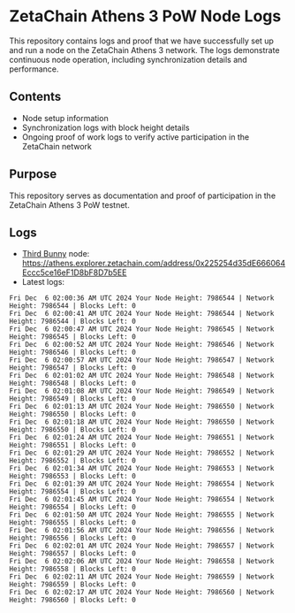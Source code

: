 # ZetaChain Athens 3 PoW Node Logs
This repository contains logs and proof that we have successfully set up and run a node on the ZetaChain Athens 3 network. The logs demonstrate continuous node operation, including synchronization details and performance.

## Contents
- Node setup information
- Synchronization logs with block height details
- Ongoing proof of work logs to verify active participation in the ZetaChain network

## Purpose
This repository serves as documentation and proof of participation in the ZetaChain Athens 3 PoW testnet.

## Logs

- [Third Bunny](https://thirdbunny.xyz/) node: https://athens.explorer.zetachain.com/address/0x225254d35dE666064Eccc5ce16eF1D8bF8D7b5EE
- Latest logs:
```
Fri Dec  6 02:00:36 AM UTC 2024 Your Node Height: 7986544 | Network Height: 7986544 | Blocks Left: 0
Fri Dec  6 02:00:41 AM UTC 2024 Your Node Height: 7986544 | Network Height: 7986544 | Blocks Left: 0
Fri Dec  6 02:00:47 AM UTC 2024 Your Node Height: 7986545 | Network Height: 7986545 | Blocks Left: 0
Fri Dec  6 02:00:52 AM UTC 2024 Your Node Height: 7986546 | Network Height: 7986546 | Blocks Left: 0
Fri Dec  6 02:00:57 AM UTC 2024 Your Node Height: 7986547 | Network Height: 7986547 | Blocks Left: 0
Fri Dec  6 02:01:02 AM UTC 2024 Your Node Height: 7986548 | Network Height: 7986548 | Blocks Left: 0
Fri Dec  6 02:01:08 AM UTC 2024 Your Node Height: 7986549 | Network Height: 7986549 | Blocks Left: 0
Fri Dec  6 02:01:13 AM UTC 2024 Your Node Height: 7986550 | Network Height: 7986550 | Blocks Left: 0
Fri Dec  6 02:01:18 AM UTC 2024 Your Node Height: 7986550 | Network Height: 7986550 | Blocks Left: 0
Fri Dec  6 02:01:24 AM UTC 2024 Your Node Height: 7986551 | Network Height: 7986551 | Blocks Left: 0
Fri Dec  6 02:01:29 AM UTC 2024 Your Node Height: 7986552 | Network Height: 7986552 | Blocks Left: 0
Fri Dec  6 02:01:34 AM UTC 2024 Your Node Height: 7986553 | Network Height: 7986553 | Blocks Left: 0
Fri Dec  6 02:01:39 AM UTC 2024 Your Node Height: 7986554 | Network Height: 7986554 | Blocks Left: 0
Fri Dec  6 02:01:45 AM UTC 2024 Your Node Height: 7986554 | Network Height: 7986554 | Blocks Left: 0
Fri Dec  6 02:01:50 AM UTC 2024 Your Node Height: 7986555 | Network Height: 7986555 | Blocks Left: 0
Fri Dec  6 02:01:56 AM UTC 2024 Your Node Height: 7986556 | Network Height: 7986556 | Blocks Left: 0
Fri Dec  6 02:02:01 AM UTC 2024 Your Node Height: 7986557 | Network Height: 7986557 | Blocks Left: 0
Fri Dec  6 02:02:06 AM UTC 2024 Your Node Height: 7986558 | Network Height: 7986558 | Blocks Left: 0
Fri Dec  6 02:02:11 AM UTC 2024 Your Node Height: 7986559 | Network Height: 7986559 | Blocks Left: 0
Fri Dec  6 02:02:17 AM UTC 2024 Your Node Height: 7986560 | Network Height: 7986560 | Blocks Left: 0
```
